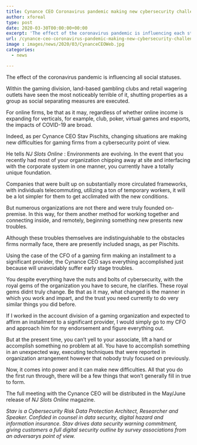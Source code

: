 ```yaml
---
title: Cynance CEO Coronavirus pandemic making new cybersecurity challenges for gaming firms
author: xforeal 
type: post
date: 2020-03-30T00:00:00+00:00
excerpt: 'The effect of the coronavirus pandemic is influencing each stroll of life '
url: /cynance-ceo-coronavirus-pandemic-making-new-cybersecurity-challenges-for-gaming-firms/
image : images/news/2020/03/CynanceCEOWeb.jpg
categories:
  - news

---
```

The effect of the coronavirus pandemic is influencing all social statuses. 

Within the gaming division, land-based gambling clubs and retail wagering outlets have seen the most noticeably terrible of it, shutting properties as a group as social separating measures are executed. 

For online firms, be that as it may, regardless of whether online income is expanding for verticals, for example, club, poker, virtual games and esports, the impacts of COVID-19 are broad. 

Indeed, as per Cynance CEO Stav Pischits, changing situations are making new difficulties for gaming firms from a cybersecurity point of view. 

He tells _NJ Slots Online_ : Environments are evolving. In the event that you recently had most of your organization chipping away at site and interfacing with the corporate system in one manner, you currently have a totally unique foundation. 

Companies that were built up on substantially more circulated frameworks, with individuals telecommuting, utilizing a ton of temporary workers, it will be a lot simpler for them to get acclimated with the new conditions. 

But numerous organizations are not there and were truly founded on-premise. In this way, for them another method for working together and connecting inside, and remotely, beginning something new presents new troubles. 

Although these troubles themselves are indistinguishable to the obstacles firms normally face, there are presently included snags, as per Pischits. 

Using the case of the CFO of a gaming firm making an installment to a significant provider, the Cynance CEO says everything accomplished just because will unavoidably suffer early stage troubles. 

You despite everything have the nuts and bolts of cybersecurity, with the royal gems of the organization you have to secure, he clarifies. These royal gems didnt truly change. Be that as it may, what changed is the manner in which you work and impart, and the trust you need currently to do very similar things you did before. 

If I worked in the account division of a gaming organization and expected to affirm an installment to a significant provider, I would simply go to my CFO and approach him for my endorsement and figure everything out. 

But at the present time, you can&#8217;t yell to your associate, lift a hand or accomplish something no problem at all. You have to accomplish something in an unexpected way, executing techniques that were reported in organization arrangement however that nobody truly focused on previously. 

Now, it comes into power and it can make new difficulties. All that you do the first run through, there will be a few things that won&#8217;t generally fill in true to form. 

The full meeting with the Cynance CEO will be distributed in the May/June release of _NJ Slots Online_ magazine. 

_Stav is a Cybersecurity Risk Data Protection Architect, Researcher and Speaker. Confided in counsel in data security, digital hazard and information insurance. Stav drives data security warning commitment, giving customers a full digital security outline by survey associations from an adversarys point of view._